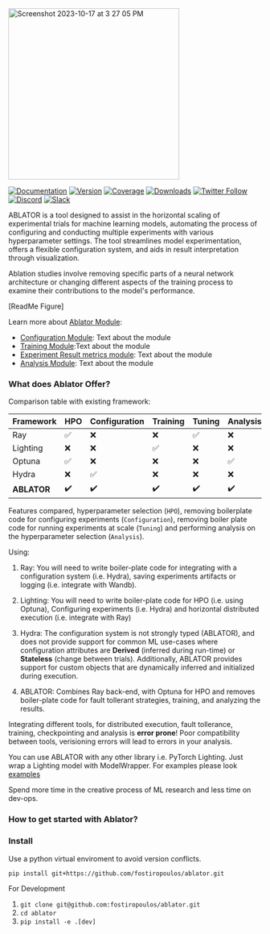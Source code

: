 <img width="340" alt="Screenshot 2023-10-17 at 3 27 05 PM" src="https://github.com/apneetha/ablator/assets/111663232/f6b7d5b6-6c52-403d-b7bc-2e6156e64b2b"> 

[![Documentation](https://img.shields.io/badge/docs-Ablator_website-blue)](https://dashboard.ablator.online/landing)
[![Version](https://img.shields.io/badge/version-1.0.1-blue)](https://github.com/fostiropoulos/ablator)
[![Coverage](https://img.shields.io/coveralls/github/user/repo)](LINK_TO_COVERAGE_REPORT)
[![Downloads](https://img.shields.io/github/downloads/user/repo/total)](LINK_TO_RELEASES)
[![Twitter Follow](https://img.shields.io/twitter/follow/username?label=Follow&style=social)](https://twitter.com/ABLATOR_ORG)
[![Discord](https://img.shields.io/discord/YOUR_SERVER_ID?label=Discord&logo=discord&color=7289DA)](https://discord.com/invite/9dqThvGnUW)
[![Slack](https://img.shields.io/badge/Slack-Join%20Us-blue?logo=slack)](https://ablator.slack.com/join/shared_invite/zt-23ak9ispz-HObgZSEZhyNcTTSGM_EERw#/shared-invite/email)


ABLATOR is a tool designed to assist in the horizontal scaling of experimental trials for machine learning models, automating the process of configuring and conducting multiple experiments with various hyperparameter settings. The tool streamlines model experimentation, offers a flexible configuration system, and aids in result interpretation through visualization.


Ablation studies involve removing specific parts of a neural network architecture or changing different aspects of the training process to examine their contributions to the model's performance.

[ReadMe Figure]

Learn more about [Ablator Module]():

- [Configuration Module](https://docs.ablator.online/notebooks/configuration-basics#Configuration-categories): Text about the module
- [Training Module]():Text about the module
- [Experiment Result metrics module](): Text about the module
- [Analysis Module](https://docs.ablator.online/notebooks/interpreting-results): Text about the module


### What does Ablator Offer?

Comparison table with existing framework:

| Framework      | HPO            | Configuration  | Training       | Tuning         | Analysis       |
|----------------|----------------|----------------|----------------|----------------|----------------|
| Ray            | :white_check_mark:     | :x:         | :x:         | :white_check_mark:     | :x:         |
| Lighting       | :x:         | :x:         | :white_check_mark:     | :x:         | :x:         |
| Optuna         | :white_check_mark:     | :x:         | :x:         | :x:         | :white_check_mark:     |
| Hydra          | :x:         | :white_check_mark:     | :x:         | :x:         | :x:         |
| **ABLATOR** | :heavy_check_mark: | :heavy_check_mark: | :heavy_check_mark: | :heavy_check_mark: | :heavy_check_mark: |

Features compared, hyperparameter selection (`HPO`), removing boilerplate code for configuring experiments (`Configuration`), removing boiler plate code for running experiments at scale (`Tuning`) and performing analysis on the hyperparameter selection (`Analysis`).

Using:
1. Ray: You will need to write boiler-plate code for integrating with a configuration system (i.e. Hydra), saving experiments artifacts or logging (i.e. integrate with Wandb).

2. Lighting: You will need to write boiler-plate code for HPO (i.e. using Optuna), Configuring experiments (i.e. Hydra) and horizontal distributed execution (i.e. integrate with Ray)

3. Hydra: The configuration system is not strongly typed (ABLATOR), and does not provide support for common ML use-cases where configuration attributes are **Derived** (inferred during run-time) or **Stateless** (change between trials). Additionally, ABLATOR provides support for custom objects that are dynamically inferred and initialized during execution.

4. ABLATOR: Combines Ray back-end, with Optuna for HPO and removes boiler-plate code for fault tollerant strategies, training, and analyzing the results.

Integrating different tools, for distributed execution, fault tollerance, training, checkpointing and analysis is **error prone**! Poor compatibility between tools, verisioning errors will lead to errors in your analysis.


You can use ABLATOR with any other library i.e. PyTorch Lighting. Just wrap a Lighting model with ModelWrapper. For examples please look [examples](examples)


Spend more time in the creative process of ML research and less time on dev-ops.

### How to get started with Ablator?

### Install

Use a python virtual enviroment to avoid version conflicts.

`pip install git+https://github.com/fostiropoulos/ablator.git`

For Development

1. `git clone git@github.com:fostiropoulos/ablator.git`
2. `cd ablator`
3. `pip install -e .[dev]`


